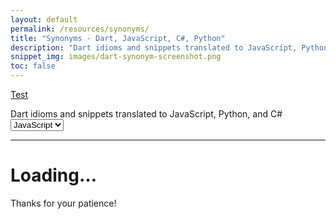 ```yaml
---
layout: default
permalink: /resources/synonyms/
title: "Synonyms - Dart, JavaScript, C#, Python"
description: "Dart idioms and snippets translated to JavaScript, Python, and C#."
snippet_img: images/dart-synonym-screenshot.png
toc: false
---
```


<a href="#theme-getting-started">Test</a>
<div class="synonym">
  <p class="language-choice">
    Dart idioms and snippets translated to JavaScript, Python, and C#&nbsp;
    <select>
      <option value="js">JavaScript</option>
      <option value="csharp">C#</option>
      <option value="java">Java/GWT</option>
      <option value="python">Python</option>
    </select>
  </p>
  <nav>
    <ul class="nav col3"></ul>
  </nav>
  <hr>
  <div id="synonym-meat">
    <div class='page-header'>
      <h1>Loading&hellip;</h1>
      <p>Thanks for your patience!</p>
    </div>
  </div>
</div>

<script type="application/dart" src="assets/synonyms.dart"></script>
<script type="text/javascript" src="assets/dart.js"></script>

<script type="text/javascript">
  window.addEventListener('message', function(e) {
    if (e.data == 'code:loaded') {
      window.prettyPrint();
    }
  });
</script>
